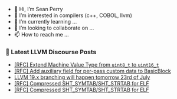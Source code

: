 - 👋 Hi, I’m Sean Perry
- 👀 I’m interested in compilers (c++, COBOL, llvm)
- 🌱 I’m currently learning ...
- 💞️ I’m looking to collaborate on ...
- 📫 How to reach me ...

<!---
s66perry/s66perry is a ✨ special ✨ repository because its `README.md` (this file) appears on your GitHub profile.
You can click the Preview link to take a look at your changes.
--->
### 📕 Latest LLVM Discourse Posts

<!-- DISCOURSE-LLVM:START -->
- [[RFC] Extend Machine Value Type from `uint8_t` to `uint16_t`](https://discourse.llvm.org/t/rfc-extend-machine-value-type-from-uint8-t-to-uint16-t/80274#post_1)
- [[RFC] Add auxiliary field for per-pass custom data to BasicBlock](https://discourse.llvm.org/t/rfc-add-auxiliary-field-for-per-pass-custom-data-to-basicblock/80229#post_12)
- [LLVM 19.x branching will happen tomorrow 23rd of July](https://discourse.llvm.org/t/llvm-19-x-branching-will-happen-tomorrow-23rd-of-july/80270#post_1)
- [[RFC] Compressed SHT_SYMTAB/SHT_STRTAB for ELF](https://discourse.llvm.org/t/rfc-compressed-sht-symtab-sht-strtab-for-elf/77608#post_6)
- [[RFC] Compressed SHT_SYMTAB/SHT_STRTAB for ELF](https://discourse.llvm.org/t/rfc-compressed-sht-symtab-sht-strtab-for-elf/77608#post_5)
<!-- DISCOURSE-LLVM:END -->
